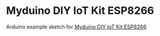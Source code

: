# Myduino DIY IoT Kit ESP8266

Arduino example sketch for [Myduino DIY IoT Kit ESP8266](https://bit.ly/myduino-shopee-diy-iot-kit-esp8266)
